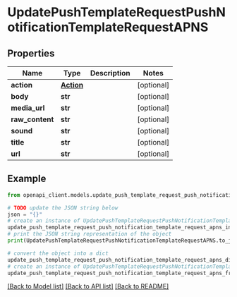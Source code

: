 # UpdatePushTemplateRequestPushNotificationTemplateRequestAPNS


## Properties

Name | Type | Description | Notes
------------ | ------------- | ------------- | -------------
**action** | [**Action**](Action.md) |  | [optional] 
**body** | **str** |  | [optional] 
**media_url** | **str** |  | [optional] 
**raw_content** | **str** |  | [optional] 
**sound** | **str** |  | [optional] 
**title** | **str** |  | [optional] 
**url** | **str** |  | [optional] 

## Example

```python
from openapi_client.models.update_push_template_request_push_notification_template_request_apns import UpdatePushTemplateRequestPushNotificationTemplateRequestAPNS

# TODO update the JSON string below
json = "{}"
# create an instance of UpdatePushTemplateRequestPushNotificationTemplateRequestAPNS from a JSON string
update_push_template_request_push_notification_template_request_apns_instance = UpdatePushTemplateRequestPushNotificationTemplateRequestAPNS.from_json(json)
# print the JSON string representation of the object
print(UpdatePushTemplateRequestPushNotificationTemplateRequestAPNS.to_json())

# convert the object into a dict
update_push_template_request_push_notification_template_request_apns_dict = update_push_template_request_push_notification_template_request_apns_instance.to_dict()
# create an instance of UpdatePushTemplateRequestPushNotificationTemplateRequestAPNS from a dict
update_push_template_request_push_notification_template_request_apns_from_dict = UpdatePushTemplateRequestPushNotificationTemplateRequestAPNS.from_dict(update_push_template_request_push_notification_template_request_apns_dict)
```
[[Back to Model list]](../README.md#documentation-for-models) [[Back to API list]](../README.md#documentation-for-api-endpoints) [[Back to README]](../README.md)


